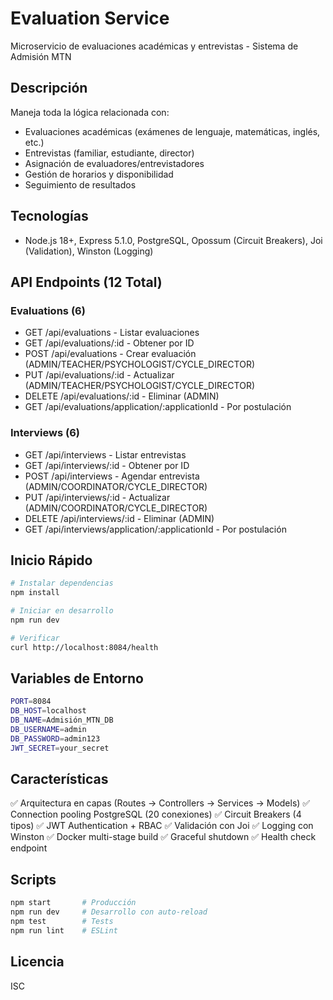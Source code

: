 # Evaluation Service

Microservicio de evaluaciones académicas y entrevistas - Sistema de Admisión MTN

## Descripción

Maneja toda la lógica relacionada con:
- Evaluaciones académicas (exámenes de lenguaje, matemáticas, inglés, etc.)
- Entrevistas (familiar, estudiante, director)
- Asignación de evaluadores/entrevistadores
- Gestión de horarios y disponibilidad
- Seguimiento de resultados

## Tecnologías

- Node.js 18+, Express 5.1.0, PostgreSQL, Opossum (Circuit Breakers), Joi (Validation), Winston (Logging)

## API Endpoints (12 Total)

### Evaluations (6)
- GET /api/evaluations - Listar evaluaciones
- GET /api/evaluations/:id - Obtener por ID
- POST /api/evaluations - Crear evaluación (ADMIN/TEACHER/PSYCHOLOGIST/CYCLE_DIRECTOR)
- PUT /api/evaluations/:id - Actualizar (ADMIN/TEACHER/PSYCHOLOGIST/CYCLE_DIRECTOR)
- DELETE /api/evaluations/:id - Eliminar (ADMIN)
- GET /api/evaluations/application/:applicationId - Por postulación

### Interviews (6)
- GET /api/interviews - Listar entrevistas
- GET /api/interviews/:id - Obtener por ID
- POST /api/interviews - Agendar entrevista (ADMIN/COORDINATOR/CYCLE_DIRECTOR)
- PUT /api/interviews/:id - Actualizar (ADMIN/COORDINATOR/CYCLE_DIRECTOR)
- DELETE /api/interviews/:id - Eliminar (ADMIN)
- GET /api/interviews/application/:applicationId - Por postulación

## Inicio Rápido

```bash
# Instalar dependencias
npm install

# Iniciar en desarrollo
npm run dev

# Verificar
curl http://localhost:8084/health
```

## Variables de Entorno

```bash
PORT=8084
DB_HOST=localhost
DB_NAME=Admisión_MTN_DB
DB_USERNAME=admin
DB_PASSWORD=admin123
JWT_SECRET=your_secret
```

## Características

✅ Arquitectura en capas (Routes → Controllers → Services → Models)
✅ Connection pooling PostgreSQL (20 conexiones)
✅ Circuit Breakers (4 tipos)
✅ JWT Authentication + RBAC
✅ Validación con Joi
✅ Logging con Winston
✅ Docker multi-stage build
✅ Graceful shutdown
✅ Health check endpoint

## Scripts

```bash
npm start       # Producción
npm run dev     # Desarrollo con auto-reload
npm test        # Tests
npm run lint    # ESLint
```

## Licencia

ISC
